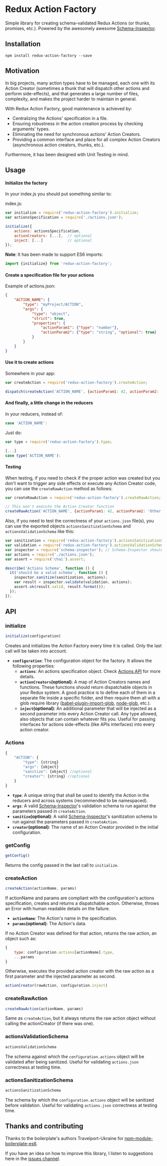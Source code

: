# Redux Action Factory
Simple library for creating schema-validated Redux Actions (or thunks, promises, etc.). Powered by the awesomely awesome [Schema-Inspector](http://atinux.github.io/schema-inspector/).

## Installation
```
npm install redux-action-factory --save
```

## Motivation
In big projects, many action types have to be managed, each one with its Action Creator (sometimes a thunk that will dispatch other actions and perform side-effects), and that generates a large number of files, complexity, and makes the project harder to maintain in general.

With Redux Action Factory, good maintenance is achieved by:

- Centralizing the Actions' specification in a file.
- Ensuring robustness in the action creation process by checking arguments' types.
- Eliminating the need for synchronous actions' Action Creators.
- Providing a common interface and place for all complex Action Creators (asynchronous action creators, thunks, etc.).

Furthermore, it has been designed with Unit Testing in mind.

## Usage
#### Initialize the factory
In your index.js you should put something similar to:

index.js:
```js
var initialize = require('redux-action-factory').initialize;
var actionsSpecification = require('./actions.json');

initialize({
    actions: actionsSpecification,
    actionCreators: [...],  // optional
    inject: [...]           // optional
});
```

**Note**: It has been made to support ES6 imports:
```js
import {initialize} from 'redux-action-factory';
```

#### Create a specification file for your actions
Example of actions.json:
```json
{
    "ACTION_NAME": {
        "type": "myProject/ACTION",
        "args": {
            "type": "object",
            "strict": true,
            "properties": {
                "actionParam1": {"type": "number"},
                "actionParam2": {"type": "string", "optional": true}
            }
        }
    }
}
```

#### Use it to create actions
Somewhere in your app:
```js
var createAction = require('redux-action-factory').createAction;

dispatch(createAction('ACTION_NAME', {actionParam1: 42, actionParam2: 'Other data'}));
```

#### And finally, a little change in the reducers
In your reducers, instead of:
```js
case 'ACTION_NAME':
```

Just do:
```js
var type = require('redux-action-factory').type;

[...]
case type('ACTION_NAME'):
```

#### Testing
When testing, if you need to check if the proper action was created but you don't want to trigger any side effects or execute any Action Creator code, you can use the `createRawAction` method as follows:
```js
var createRawAction = require('redux-action-factory').createRawAction;

// This won't execute the Action Creator function
createRawAction('ACTION_NAME', {actionParam1: 42, actionParam2: 'Other data'});
```

Also, if you need to test the correctness of your `actions.json` file(s), you can use the exported objects `actionsSanitizationSchema` and `actionsValidationSchema` like this:
```js
var sanitization = require('redux-action-factory').actionsSanitizationSchema;
var validation = require('redux-action-factory').actionsValidationSchema;
var inspector = require('schema-inspector'); // Schema-Inspector should be installed in your project
var actions = require('./actions.json');
var assert = require('chai').assert;

describe('Actions Schema', function () {
  it('should be a valid schema', function () {
    inspector.sanitize(sanitization, actions);
    var result = inspector.validate(validation, actions);
    assert.ok(result.valid, result.format());
  });
});
```

## API
### initialize
```js
initialize(configuration)
```
Creates and initializes the Action Factory every time it is called. Only the last call will be taken into account.
- **`configuration`**: The configuration object for the factory. It allows the following properties:
    - **`actions`**: An actions specification object. Check [Actions API](#actions) for more details.
    - **`actionCreators`(optional)**: A map of Action Creators names and functions. These functions should return dispatchable objects in your Redux system. A good practice is to define each of them in a separate file inside a specific folder, and then require them all with a glob require library ([babel-plugin-import-glob](https://github.com/novemberborn/babel-plugin-import-glob), [node-glob](https://github.com/isaacs/node-glob), etc.).
    - **`inject`(optional)**: An additional parameter that will be injected as a second parameter into every Action Creator call. Any type allowed, also objects that can contain whatever fits you. Useful for passing interfaces for actions side-effects (like APIs interfaces) into every action creator.

### Actions
```js
{
    "ACTION": {
        "type": {string}
        "args": {object}
        "sanitize": {object} //optional
        "creator": {string} //optional
    }
}
```
- **`type`**: A unique string that shall be used to identify the Action in the reducers and across systems (recommended to be namespaced).
- **`args`**: A valid [Schema-Inspector](https://www.npmjs.com/package/schema-inspector)'s validation schema to run against the parameters passed in `createAction`.
- **`sanitize`(optional)**: A valid [Schema-Inspector](https://www.npmjs.com/package/schema-inspector)'s sanitization schema to run against the parameters passed in `createAction`.
- **`creator`(optional)**: The name of an Action Creator provided in the initial configuration.

### getConfig
```js
getConfig()
```
Returns the config passed in the last call to `initialize`.

### createAction
```js
createAction(actionName, params)
```
If actionName and params are compliant with the configuration's actions specification, creates and returns a dispatchable action. Otherwise, throws an Error with human readable details on the failure.
- **`actionName`**: The Action's name in the specification.
- **`params`(optional)**: The Action's data.

If no Action Creator was defined for that action, returns the raw action, an object such as:
```js
{
    type: configuration.actions[actionName].type,
    ...params
}
```

Otherwise, executes the provided action creator with the raw action as a first parameter and the injected parameter as second.
```js
actionCreator(rawAction, configuration.inject)
```

### createRawAction
```js
createRawAction(actionName, params)
```
Same as `createAction`, but it always returns the raw action object without calling the actionCreator (if there was one).

### actionsValidationSchema
```js
actionsValidationSchema
```
The schema against which the `configuration.actions` object will be validated after being sanitized.
Useful for validating `actions.json` correctness at testing time.

### actionsSanitizationSchema
```js
actionsSanitizationSchema
```
The schema by which the `configuration.actions` object will be sanitized before validation.
Useful for validating `actions.json` correctness at testing time.

## Thanks and contributing
Thanks to the boilerplate's authors Travelport-Ukraine for [npm-module-boilerplate-es6](https://github.com/Travelport-Ukraine/npm-module-boilerplate).

If you have an idea on how to improve this library, I listen to suggestions here in the [issues channel](https://github.com/kwirke/redux-action-factory/issues).
